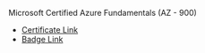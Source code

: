 Microsoft Certified Azure Fundamentals (AZ - 900)  
- [Certificate Link](https://drive.google.com/file/d/1DxNpUtY2H1WlKiGhVqgbb1_HjUKM6Vxn/view?usp=sharing)  
- [Badge Link](https://www.credly.com/badges/babd329b-3503-4431-b7b6-6fe16a0b52d3/public_url)
